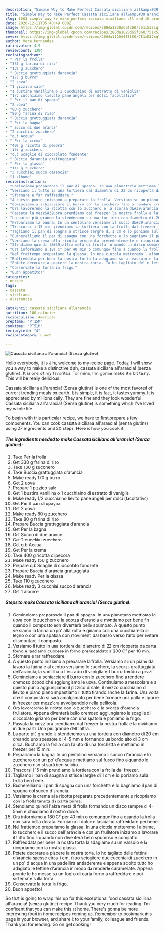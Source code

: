 ```yaml
---
description: "Simple Way to Make Perfect Cassata siciliana all&amp;#39;arancia! (Senza glutine)"
title: "Simple Way to Make Perfect Cassata siciliana all&amp;#39;arancia! (Senza glutine)"
slug: 3063-simple-way-to-make-perfect-cassata-siciliana-all-and-39-arancia-senza-glutine
date: 2020-12-11T05:48:49.008Z
image: https://img-global.cpcdn.com/recipes/288da1828d65f360/751x532cq70/cassata-siciliana-allarancia-senza-glutine-recipe-main-photo.jpg
thumbnail: https://img-global.cpcdn.com/recipes/288da1828d65f360/751x532cq70/cassata-siciliana-allarancia-senza-glutine-recipe-main-photo.jpg
cover: https://img-global.cpcdn.com/recipes/288da1828d65f360/751x532cq70/cassata-siciliana-allarancia-senza-glutine-recipe-main-photo.jpg
author: Vera Hernandez
ratingvalue: 4.9
reviewcount: 1304
recipeingredient:
- " Per la frolla"
- "330 g farina di riso"
- "130 g zucchero"
- " Buccia grattuggiata darancia"
- "170 g burro"
- "2 uova"
- "1 pizzico sale"
- "1 bustina vanillina o 1 cucchiaino di estratto di vaniglia"
- "1/2 cucchiaino lievito pane angeli per dolci facoltativo"
- " Per il pan di spagna"
- "2 uova"
- "80 g zucchero"
- "80 g farina di riso"
- " Buccia grattuggiata darancia"
- " Per la bagna"
- " Succo di due arance"
- "2 cucchiai zucchero"
- "q.b Acqua"
- " Per la crema"
- "400 g ricotta di pecora"
- "150 g zucchero"
- "q.b Scaglie di cioccolato fondente"
- " Buccia darancia grattuggiata"
- " Per la glassa"
- "110 g zucchero"
- "3 cucchiai succo darancia"
- "1 albume"
recipeinstructions:
- "Cominciamo preparando il pan di spagna. In una planetaria mettiamo le uova con lo zucchero e la scorza d&#39;arancia e montiamo per bene fin quando il composto non diventerà bello spumoso. A questo punto versiamo la farina un po&#39; alla volta e giriamo con una cucchiarella di legno o con una spatola con movimenti dal basso verso l&#39;alto per evitare di smontare il composto."
- "Versiamo il tutto in una tortiera dal diametro di 22 cm ricoperta da carta forno e lasciamo cuocere in forno preriscaldato a 200 C° per 10 min."
- "Sfornare e far raffreddare."
- "A questo punto iniziamo a preparare la frolla. Versiamo su un piano da lavoro la farina e al centro versiamo lo zucchero, la scorza grattuggiata dell&#39;arancia, la vanillina o l&#39;estratto di vaniglia e il burro freddo a pezzi."
- "Cominciamo a schiacciare il burro con lo zucchero fino a rendere cremoso dopodiché aggiungiamo le uova. Continuiamo a mescolare e a questo punto aggiungiamo il pizzico di sale, il mezzo cucchiaino di lievito e piano piano impastiamo il tutto tirando anche la farina. Una volta che il composto si sarà amalgamato per bene formare una palla e riporre in freezer per mezz&#39;ora avvolgendolo nella pellicola."
- "Ora lavoreremo la ricotta con lo zucchero e la scorza d&#39;arancia frullatore. Appena diventerà bello cremoso aggiungiamo le scaglie di cioccolato giriamo per bene con una spatola e poniamo in frigo."
- "Passata la mezz&#39;ora prendiamo dal freezer la nostra frolla e la dividiamo in due parti. Una più grande dell &#39;altra."
- "La parte più grande la stenderemo su una tortiera con diametro di 20 cm creando uno spessore di 4-5 mm e formando un bordo alto di 3 cm circa. Buchiamo la frolla con l&#39;aiuto di una forchetta e mettiamo in freezer per 15 min."
- "Prepariamo la bagna. In un pentolino versiamo il succo d&#39;arancia e lo zucchero con un po&#39; d&#39;acqua e mettiamo sul fuoco fino a quando lo zucchero non si sarà ben sciolto."
- "Trascorsi i 15 min prendiamo la tortiera con la frolla dal freezer."
- "Tagliamo il pan di spagna a strisce larghe di 1 cm e lo poniamo sulla frolla ben bene."
- "Bucherelliamo il pan di spagna con una forchetta e lo bagniamo il pan di spagna col succo d&#39;arancia."
- "Versiamo la crema alla ricotta preparata precedentemente e ricopriamo con la frolla tenuta da parte prima."
- "Stendiamo quindi l&#39;altra metà di frolla formando un disco sempre di 4-5mm e chiudiamo il nostro dolce."
- "Ora inforniamo a 180 C° per 40 min o comunque fino a quando la frolla non sarà bella dorata. Forniamo il dolce e lasciamo raffreddare per bene."
- "Nel frattempo prepariamo la glassa. In una ciotola metteremo l albume, lo zucchero e il succo dell&#39;arancia e con un frullatore iniziamo a lavorare il tutto fino a quando non diventerà bello spumoso e compatto."
- "Raffreddata per bene la nostra torta la adagiamo su un vassoio e la ricopriamo con la nostra glassa."
- "Potete decorare a piacere la nostra torta. Io ho tagliato delle fettine d&#39;arancia spesse circa 1 cm, fatto sciogliere due cucchiai di zucchero in un po&#39; d&#39;acqua in una padellina antiaderente e appena sciolto tutto ho adagiato le fettine d&#39;arancia in modo da renderle caramellate. Appena pronte le ho messe su un foglio di carta forno a raffreddare e poi sistemate sulla torta."
- "Conservate la torta in frigo."
- "Buon appetito!"
categories:
- Recipe
tags:
- cassata
- siciliana
- allarancia

katakunci: cassata siciliana allarancia 
nutrition: 100 calories
recipecuisine: American
preptime: "PT15M"
cooktime: "PT51M"
recipeyield: "4"
recipecategory: Lunch

---
```



![Cassata siciliana all&#39;arancia! (Senza glutine)](https://img-global.cpcdn.com/recipes/288da1828d65f360/751x532cq70/cassata-siciliana-allarancia-senza-glutine-recipe-main-photo.jpg)

Hello everybody, it is Jim, welcome to my recipe page. Today, I will show you a way to make a distinctive dish, cassata siciliana all&#39;arancia! (senza glutine). It is one of my favorites. For mine, I'm gonna make it a bit tasty. This will be really delicious.



Cassata siciliana all&#39;arancia! (Senza glutine) is one of the most favored of current trending meals on earth. It is simple, it is fast, it tastes yummy. It is appreciated by millions daily. They are fine and they look wonderful. Cassata siciliana all&#39;arancia! (Senza glutine) is something which I've loved my whole life.


To begin with this particular recipe, we have to first prepare a few components. You can cook cassata siciliana all&#39;arancia! (senza glutine) using 27 ingredients and 20 steps. Here is how you cook it.

<!--inarticleads1-->

##### The ingredients needed to make Cassata siciliana all&#39;arancia! (Senza glutine):

1. Take  Per la frolla
1. Get 330 g farina di riso
1. Take 130 g zucchero
1. Take  Buccia grattuggiata d&#39;arancia
1. Make ready 170 g burro
1. Get 2 uova
1. Prepare 1 pizzico sale
1. Get 1 bustina vanillina o 1 cucchiaino di estratto di vaniglia
1. Make ready 1/2 cucchiaino lievito pane angeli per dolci (facoltativo)
1. Get  Per il pan di spagna
1. Get 2 uova
1. Make ready 80 g zucchero
1. Take 80 g farina di riso
1. Prepare  Buccia grattuggiata d&#39;arancia
1. Get  Per la bagna
1. Get  Succo di due arance
1. Get 2 cucchiai zucchero
1. Get q.b Acqua
1. Get  Per la crema
1. Take 400 g ricotta di pecora
1. Make ready 150 g zucchero
1. Prepare q.b Scaglie di cioccolato fondente
1. Prepare  Buccia d&#39;arancia grattuggiata
1. Make ready  Per la glassa
1. Take 110 g zucchero
1. Make ready 3 cucchiai succo d&#39;arancia
1. Get 1 albume




<!--inarticleads2-->

##### Steps to make Cassata siciliana all&#39;arancia! (Senza glutine):

1. Cominciamo preparando il pan di spagna. In una planetaria mettiamo le uova con lo zucchero e la scorza d&#39;arancia e montiamo per bene fin quando il composto non diventerà bello spumoso. A questo punto versiamo la farina un po&#39; alla volta e giriamo con una cucchiarella di legno o con una spatola con movimenti dal basso verso l&#39;alto per evitare di smontare il composto.
1. Versiamo il tutto in una tortiera dal diametro di 22 cm ricoperta da carta forno e lasciamo cuocere in forno preriscaldato a 200 C° per 10 min.
1. Sfornare e far raffreddare.
1. A questo punto iniziamo a preparare la frolla. Versiamo su un piano da lavoro la farina e al centro versiamo lo zucchero, la scorza grattuggiata dell&#39;arancia, la vanillina o l&#39;estratto di vaniglia e il burro freddo a pezzi.
1. Cominciamo a schiacciare il burro con lo zucchero fino a rendere cremoso dopodiché aggiungiamo le uova. Continuiamo a mescolare e a questo punto aggiungiamo il pizzico di sale, il mezzo cucchiaino di lievito e piano piano impastiamo il tutto tirando anche la farina. Una volta che il composto si sarà amalgamato per bene formare una palla e riporre in freezer per mezz&#39;ora avvolgendolo nella pellicola.
1. Ora lavoreremo la ricotta con lo zucchero e la scorza d&#39;arancia frullatore. Appena diventerà bello cremoso aggiungiamo le scaglie di cioccolato giriamo per bene con una spatola e poniamo in frigo.
1. Passata la mezz&#39;ora prendiamo dal freezer la nostra frolla e la dividiamo in due parti. Una più grande dell &#39;altra.
1. La parte più grande la stenderemo su una tortiera con diametro di 20 cm creando uno spessore di 4-5 mm e formando un bordo alto di 3 cm circa. Buchiamo la frolla con l&#39;aiuto di una forchetta e mettiamo in freezer per 15 min.
1. Prepariamo la bagna. In un pentolino versiamo il succo d&#39;arancia e lo zucchero con un po&#39; d&#39;acqua e mettiamo sul fuoco fino a quando lo zucchero non si sarà ben sciolto.
1. Trascorsi i 15 min prendiamo la tortiera con la frolla dal freezer.
1. Tagliamo il pan di spagna a strisce larghe di 1 cm e lo poniamo sulla frolla ben bene.
1. Bucherelliamo il pan di spagna con una forchetta e lo bagniamo il pan di spagna col succo d&#39;arancia.
1. Versiamo la crema alla ricotta preparata precedentemente e ricopriamo con la frolla tenuta da parte prima.
1. Stendiamo quindi l&#39;altra metà di frolla formando un disco sempre di 4-5mm e chiudiamo il nostro dolce.
1. Ora inforniamo a 180 C° per 40 min o comunque fino a quando la frolla non sarà bella dorata. Forniamo il dolce e lasciamo raffreddare per bene.
1. Nel frattempo prepariamo la glassa. In una ciotola metteremo l albume, lo zucchero e il succo dell&#39;arancia e con un frullatore iniziamo a lavorare il tutto fino a quando non diventerà bello spumoso e compatto.
1. Raffreddata per bene la nostra torta la adagiamo su un vassoio e la ricopriamo con la nostra glassa.
1. Potete decorare a piacere la nostra torta. Io ho tagliato delle fettine d&#39;arancia spesse circa 1 cm, fatto sciogliere due cucchiai di zucchero in un po&#39; d&#39;acqua in una padellina antiaderente e appena sciolto tutto ho adagiato le fettine d&#39;arancia in modo da renderle caramellate. Appena pronte le ho messe su un foglio di carta forno a raffreddare e poi sistemate sulla torta.
1. Conservate la torta in frigo.
1. Buon appetito!




So that is going to wrap this up for this exceptional food cassata siciliana all&#39;arancia! (senza glutine) recipe. Thank you very much for reading. I'm confident that you can make this at home. There's gonna be more interesting food in home recipes coming up. Remember to bookmark this page in your browser, and share it to your family, colleague and friends. Thank you for reading. Go on get cooking!
